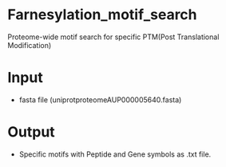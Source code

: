# Farnesylation_motif_search
Proteome-wide motif search for specific PTM(Post Translational Modification)

# Input
- fasta file (uniprotproteomeAUP000005640.fasta)

# Output
- Specific motifs with Peptide and Gene symbols as .txt file.